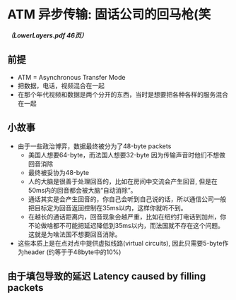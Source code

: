 # ATM 异步传输: 固话公司的回马枪(笑
***（LowerLayers.pdf 46页）***

## 前提
* ATM = Asynchronous Transfer Mode
* 把数据，电话，视频混合在一起
* 在那个年代视频和数据是两个分开的东西，当时是想要把各种各样的服务混合在一起

## 小故事
* 由于一些政治博弈，数据最终被分为了48-byte packets
	* 美国人想要64-byte，而法国人想要32-byte 因为传输声音时他们不想做回音消除
	* 最终被妥协为48-byte
	* 人的大脑是很善于处理回音的，比如在房间中交流会产生回音, 但是在50ms内的回音都会被大脑“自动消除”。
	* 通话其实是会产生回音的，你自己会听到自己说的话，所以通信公司一般把目标定为回音返回控制在35ms以内，这样你就听不到。
	* 在越长的通话距离内，回音现象会越严重，比如在纽约打电话到加州，你不论做啥都不可能把延迟降低到35ms以内，而法国就不存在这个问题。这就是为啥法国不想要回音消除。
* 这些本质上是在点对点中提供虚拟线路(virtual circuits), 因此只需要5-byte作为header (约等于于48byte中的10%)

## 由于填包导致的延迟 Latency caused by filling packets